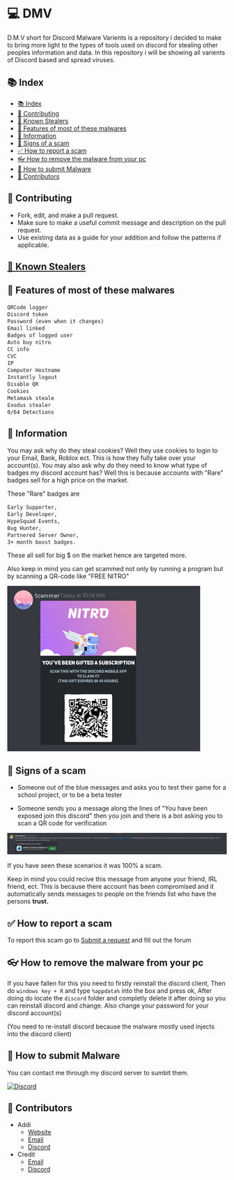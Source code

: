 
# 💻 DMV

D.M.V short for Discord Malware Varients is a repository i decided to make to bring more light to the types of tools used on discord for stealing other peoples information and data. In this repository i will be showing all varients of Discord based and spread viruses. 

## <a id="index"></a>📚 Index

- [📚 Index](#index)
- [🧩 Contributing](#contributing)
- [🧾 Known Stealers](#stealers)
- [💼 Features of most of these malwares ](#features)
- [💬 Information](#info)
- [🛑 Signs of a scam](#signs)
- [✅ How to report a scam](#report)
- [👓 How to remove the malware from your pc](#removal)
- [🎫 How to submit Malware](#submition) 
- [🔨 Contributors](#contributors)

## <a id="contributing"></a>🧩 Contributing
- Fork, edit, and make a pull request.
- Make sure to make a useful commit message and description on the pull request.
- Use existing data as a guide for your addition and follow the patterns if applicable.

## <a id="stealers"></a>[🧾 Known Stealers](stealers/STEALERS.md)
## <a id="features"></a>💼 Features of most of these malwares 
    QRCode logger
    Discord token
    Password (even when it changes)
    Email linked
    Badges of logged user
    Auto buy nitro
    CC info
    CVC
    IP
    Computer Hostname
    Instantly logout
    Disable QR
    Cookies
    Metamask steale
    Exodus stealer
    0/64 Detections
## <a id="info"></a>💬 Information
You may ask why do they steal cookies? Well they use cookies to login to your Email, Bank, Roblox ect. This is how they fully take over your account(s). You may also ask why do they need to know what type of badges my discord account has? Well this is because accounts with "Rare" badges sell for a high price on the market. 

These "Rare" badges are   

    Early Supporter, 
    Early Developer, 
    HypeSquad Events, 
    Bug Hunter, 
    Partnered Server Owner, 
    3+ month boost badges. 

These all sell for big $ on the market hence are targeted more.

Also keep in mind you can get scammed not only by running a program but by scanning a QR-code like "FREE NITRO"

![Screenshot](images/scam.jpg)

## <a id="signs"></a>🛑 Signs of a scam

* Someone out of the blue messages and asks you to test their game for a school project, or to be a beta tester

* Someone sends you a message along the lines of "You have been exposed join this discord" then you join and there is a bot asking you to scan a QR code for verification

![Screenshot](images/exposed.png)



If you have seen these scenarios it was 100% a scam. 

Keep in mind you could recive this message from anyone your friend, IRL friend, ect. This is because there account has been compromised and it automatically sends messages to people on the friends list who have the persons **trust.** 

## <a id="report"></a>✅ How to report a scam

To report this scam go to [Submit a request](https://support.discord.com/hc/en-us/requests/new)
and fill out the forum


## <a id="removal"></a>👓 How to remove the malware from your pc

If you have fallen for this you need to firstly reinstall the discord client, Then do `windows key + R` and type `%appdata%` into the box and press ok, After doing do locate the `discord` folder and completly delete it after doing so you can reinstall discord and change. 
Also change your password for your discord account(s)

(You need to re-install discord because the malware mostly used injects into the discord client)

## <a id="submition"></a>🎫 How to submit Malware

You can contact me through my discord server to sumbit them.

[![Discord](https://img.shields.io/badge/Discord-0A66C2?style=for-the-badge&logo=Discord&logoColor=white)](https://discord.gg/coo)

## <a id="contributors"></a>🔨 Contributors

- Addi
    - [Website](https://www.addidix.xyz)
    - [Email](mailto:addidix@proton.me)
    - [Discord](https://paste.addi00000.repl.co/?p=notaddidix%231400)
- Credit
    - [Email](mailto:credit@fbi.ac)
    - [Discord](https://paste.addi00000.repl.co/?p=guap%230420)

